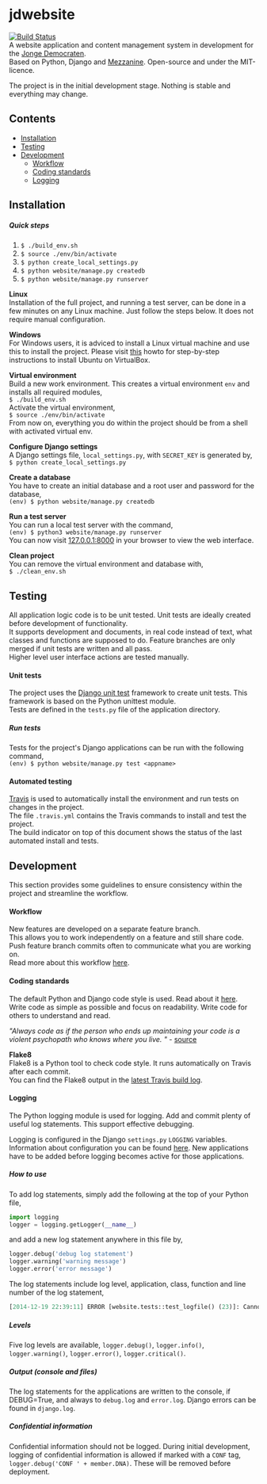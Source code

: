 jdwebsite
=======
[![Build Status](https://travis-ci.org/jonge-democraten/website.svg?branch=master)](https://travis-ci.org/jonge-democraten/website)  
A website application and content management system in development for the [Jonge Democraten](http://jongedemocraten.nl/).  
Based on Python, Django and [Mezzanine](http://mezzanine.jupo.org/). Open-source and under the MIT-licence. 

The project is in the initial development stage. Nothing is stable and everything may change. 

## Contents

- [Installation](#installation)
- [Testing](#testing)
- [Development](#development)
  - [Workflow](#workflow)
  - [Coding standards](#coding-standards)
  - [Logging](#workflow)

## Installation

##### Quick steps
1. `$ ./build_env.sh`
1. `$ source ./env/bin/activate`  
1. `$ python create_local_settings.py`
1. `$ python website/manage.py createdb`
1. `$ python website/manage.py runserver`  

**Linux**  
Installation of the full project, and running a test server, can be done in a few minutes on any Linux machine. Just follow the steps below. It does not require manual configuration.

**Windows**  
For Windows users, it is adviced to install a Linux virtual machine and use this to install the project. Please visit [this](http://www.wikihow.com/Install-Ubuntu-on-VirtualBox) howto for step-by-step instructions to install Ubuntu on VirtualBox. 

**Virtual environment**  
Build a new work environment. This creates a virtual environment `env` and installs all required modules,  
`$ ./build_env.sh`  
Activate the virtual environment,  
`$ source ./env/bin/activate`  
From now on, everything you do within the project should be from a shell with activated virtual env.

**Configure Django settings**  
A Django settings file, `local_settings.py`, with `SECRET_KEY` is generated by,  
`$ python create_local_settings.py`  

**Create a database**  
You have to create an initial database and a root user and password for the database,  
`(env) $ python website/manage.py createdb`

**Run a test server**  
You can run a local test server with the command,  
`(env) $ python3 website/manage.py runserver`  
You can now visit [127.0.0.1:8000](http://127.0.0.1:8000) in your browser to view the web interface.

**Clean project**  
You can remove the virtual environment and database with,  
`$ ./clean_env.sh`


## Testing 
All application logic code is to be unit tested. Unit tests are ideally created before development of functionality.  
It supports development and documents, in real code instead of text, what classes and functions are supposed to do.
Feature branches are only merged if unit tests are written and all pass.  
Higher level user interface actions are tested manually. 

#### Unit tests
The project uses the [Django unit test](https://docs.djangoproject.com/en/dev/topics/testing/overview/) framework to create unit tests. 
This framework is based on the Python unittest module.  
Tests are defined in the `tests.py` file of the application directory. 

##### Run tests
Tests for the project's Django applications can be run with the following command,  
`(env) $ python website/manage.py test <appname>`

#### Automated testing
[Travis](https://travis-ci.org/jonge-democraten/website) is used to automatically install the environment and run tests on changes in the project.  
The file `.travis.yml` contains the Travis commands to install and test the project.  
The build indicator on top of this document shows the status of the last automated install and tests.


## Development
This section provides some guidelines to ensure consistency within the project and streamline the workflow.  

#### Workflow
New features are developed on a separate feature branch.  
This allows you to work independently on a feature and still share code. Push feature branch commits often to communicate what you are working on.  
Read more about this workflow [here](https://www.atlassian.com/git/tutorials/comparing-workflows/feature-branch-workflow).

#### Coding standards
The default Python and Django code style is used. Read about it [here](https://docs.djangoproject.com/en/dev/internals/contributing/writing-code/coding-style/).  
Write code as simple as possible and focus on readability. Write code for others to understand and read.

*"Always code as if the person who ends up maintaining your code is a violent psychopath who knows where you live. "* - [source](http://c2.com/cgi/wiki?CodeForTheMaintainer)

**Flake8**  
Flake8 is a Python tool to check code style. It runs automatically on Travis after each commit.  
You can find the Flake8 output in the [latest Travis build log](https://travis-ci.org/jonge-democraten/website).

#### Logging
The Python logging module is used for logging. Add and commit plenty of useful log statements. This support effective debugging. 

Logging is configured in the Django `settings.py` `LOGGING` variables. Information about configuration you can be found [here](https://docs.djangoproject.com/en/1.7/topics/logging/). New applications have to be added before logging becomes active for those applications. 

##### How to use
To add log statements, simply add the following at the top of your Python file,
```python
import logging
logger = logging.getLogger(__name__)
```
and add a new log statement anywhere in this file by,
```python
logger.debug('debug log statement')
logger.warning('warning message')
logger.error('error message')
```
The log statements include log level, application, class, function and line number of the log statement,
```python
[2014-12-19 22:39:11] ERROR [website.tests::test_logfile() (23)]: Cannot find anything here.
```
##### Levels
Five log levels are available, `logger.debug()`, `logger.info()`, `logger.warning()`, `logger.error()`, `logger.critical()`. 

##### Output (console and files)
The log statements for the applications are written to the console, if DEBUG=True, and always to `debug.log` and `error.log`. Django errors can be found in `django.log`.

##### Confidential information 
Confidential information should not be logged. During initial development, logging of confidential information is allowed if marked with a `CONF` tag, `logger.debug('CONF ' + member.DNA)`. These will be removed before deployment. 
